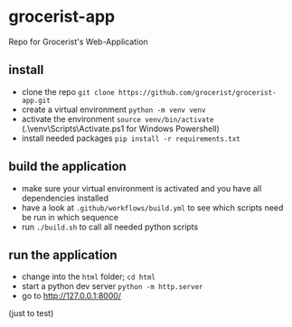 # grocerist-app
Repo for Grocerist's Web-Application

## install

* clone the repo `git clone https://github.com/grocerist/grocerist-app.git`
* create a virtual environment `python -m venv venv`
* activate the environment `source venv/bin/activate` (.\venv\Scripts\Activate.ps1 for Windows Powershell)
* install needed packages `pip install -r requirements.txt`

## build the application

* make sure your virtual environment is activated and you have all dependencies installed
* have a look at `.github/workflows/build.yml` to see which scripts need be run in which sequence
* run `./build.sh` to call all needed python scripts

## run the application

* change into the `html` folder; `cd html`
* start a python dev server `python -m http.server`
* go to http://127.0.0.1:8000/

(just to test)